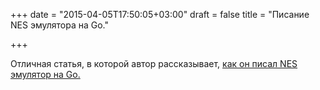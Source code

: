 +++
date = "2015-04-05T17:50:05+03:00"
draft = false
title = "Писание NES эмулятора на Go."

+++

<p>Отличная статья, в которой автор рассказывает, <a href="https://medium.com/fogleman/i-made-an-nes-emulator-here-s-what-i-learned-about-the-original-nintendo-2e078c9b28fe">как он писал NES эмулятор на Go.</a></p>

